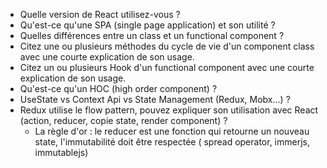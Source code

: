 - Quelle version de React utilisez-vous ?
- Qu'est-ce qu'une SPA (single page application) et son utilité ?
- Quelles différences entre un class et un functional component ?
- Citez une ou plusieurs méthodes du cycle de vie d'un component class avec une courte explication de son usage.
- Citez un ou plusieurs Hook d'un functional component avec une courte explication de son usage.
- Qu'est-ce qu'un HOC (high order component) ?
- UseState vs Context Api vs State Management (Redux, Mobx...) ?
- Redux utilise le flow pattern, pouvez expliquer son utilisation avec React (action, reducer, copie state, render
  component) ?
    - La règle d'or : le reducer est une fonction qui retourne un nouveau state, l'immutabilité doit être respectée (
      spread operator, immerjs, immutablejs)